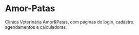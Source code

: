 # Amor-Patas
Clínica Veterinária Amor&amp;Patas, com páginas de login, cadastro, agendamentos e calculadoras. 
